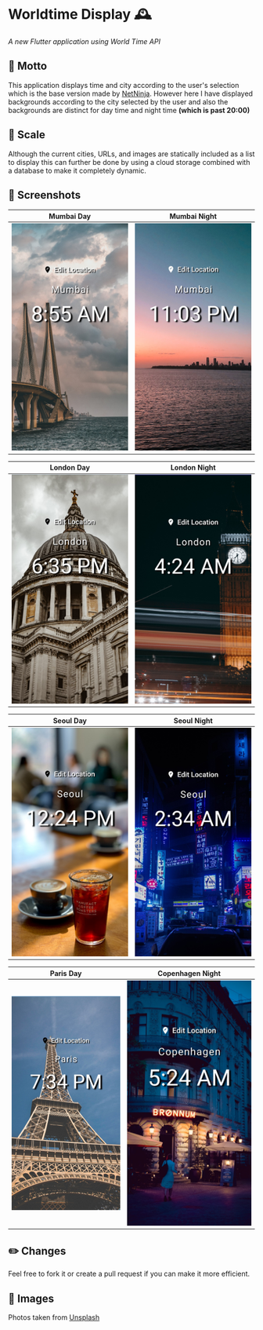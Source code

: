 # Worldtime Display 🕰️

*A new Flutter application using World Time API* 

## 🎯 Motto 

This application displays time and city according to the user's selection which is the base version made by [NetNinja](https://github.com/iamshaunjp/flutter-beginners-tutorial). However here I have displayed backgrounds according to the city selected by the user and also the backgrounds are distinct for day time and night time **(which is past 20:00)**

## 🔺 Scale

Although the current cities, URLs, and images are statically included as a list to display this can further be done by using a cloud storage combined with a database to make it completely dynamic.

## 📸 Screenshots

Mumbai Day             |  Mumbai Night
:-------------------------:|:-------------------------:
![Mumbai Day](images/mumbai-day.jpg)  |  ![Mumbai Night](images/mumbai-night.jpg)

London Day             |  London Night
:-------------------------:|:-------------------------:
![London Day](images/london-day.jpg)  |  ![London Night](images/london-night.jpg)

Seoul Day             |  Seoul Night
:-------------------------:|:-------------------------:
![Seoul Day](images/seoul-day.jpg)  |  ![Seoul Night](images/seoul-night.jpg)

Paris Day             |  Copenhagen Night
:-------------------------:|:-------------------------:
![Paris Day](images/paris-day.jpg)  |  ![Seoul Night](images/copenhagen-night.jpg)


## ✏️ Changes

Feel free to fork it or create a pull request if you can make it more efficient.

## 📎 Images

Photos taken from [Unsplash](https://unsplash.com/)

